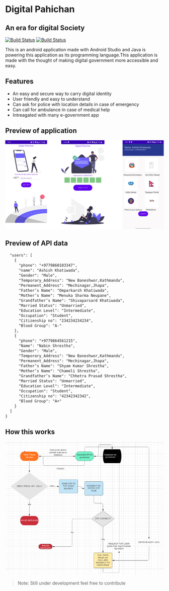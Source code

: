 # Digital Pahichan
## An era for digital Society
[![Build Status](https://travis-ci.org/joemccann/dillinger.svg?branch=master)](https://github.com/bot-alert/Digital-Pahichan)
[![Build Status](https://cdn.rawgit.com/samael500/coverage-badge/master/media/97.svg)](https://github.com/bot-alert/Digital-Pahichan)


This is an android application made with Android Studio and Java is powering this application as its programming language.This application is made with the thought of making digital government more  accessible and easy.


## Features

- An easy and secure way to carry digital identity 
- User friendly and easy to understand
- Can ask for police with location details in case of emergency
- Can call for ambulance in case of medical help
- Intreagated with many e-government app

## Preview of application
![alt text](https://raw.githubusercontent.com/bot-alert/Digital-Pahichan/master/Images%20for%20readme/interface.jpg)

## Preview of API data
```{
  "users": [
    {
      "phone": "+9779860103347",
      "name": "Ashish Khatiwada",
      "Gender": "Male",
      "Temporary_Address": "New Baneshwor,Kathmandu",
      "Permanent_Address": "Mechinagar,Jhapa",
      "Father’s Name": "Omparkarsh Khatiwada",
      "Mother’s Name": "Menuka Sharma Neupane",
      "Grandfather’s Name": "Shivaparsard Khatiwada",
      "Married Status": "Unmarried",
      "Education Level": "Intermediate",
      "Occupation": "Student",
      "Citizenship no": "234234234234",
      "Blood Group": "A-"
    },
    {
      "phone": "+9779864561215",
      "Name": "Nabin Shrestha",
      "Gender": "Male",
      "Temporary_Address": "New Baneshwor,Kathmandu",
      "Permanent_Address": "Mechinagar,Jhapa",
      "Father’s Name": "Shyam Kumar Shrestha",
      "Mother’s Name": "Chameli Shrestha",
      "Grandfather’s Name": "Chhetra Prasad Shrestha",
      "Married Status": "Unmarried",
      "Education Level": "Intermediate",
      "Occupation": "Student",
      "Citizenship no": "42342342342",
      "Blood Group": "A+"
    }
  ]
}
```

## How this works

![alt text](https://raw.githubusercontent.com/bot-alert/Digital-Pahichan/master/Images%20for%20readme/Capture.PNG)


> Note: Still under development feel free to contribute


